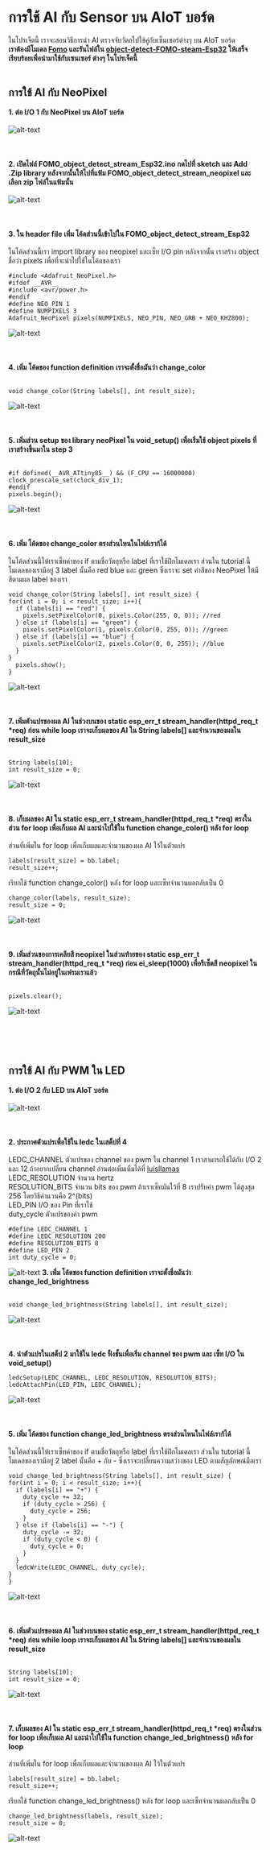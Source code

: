 # การใช้ AI กับ Sensor บน AIoT บอร์ด
ในโปรเจ็ตนี้ เราจะสอนวิธีการนำ AI ตรวจจับวัตถไปใช้คู่กับเซ็นเซอร์ต่างๆ บน AIoT บอร์ด <br/>
<strong>เราต้องมีโมเดล [Fomo](https://github.com/San279/AIoT_Board/blob/main/Readme-th.md) และรันไฟล์ใน [object-detect-FOMO-steam-Esp32](https://github.com/San279/AIoT_Board/blob/main/object-detect-FOMO-stream-Esp32/Readme-th.md) ให้เสร็จเรียบร้อยเพื่อนำมาใช้กับเซนเซอร์ ต่างๆ ในโปรเจ็คนี้</strong>
<br/><br/>
## การใช้ AI กับ NeoPixel
<strong> 1. ต่อ I/O 1 กับ NeoPixel บน AIoT บอร์ด </strong><br/> <br/>
![alt-text]()
<br/><br/><br/><br/>
<strong> 2. เปิดไฟล์ FOMO_object_detect_stream_Esp32.ino กดไปที่ sketch และ Add .Zip library หลังจากนั้นให้ไปที่แฟ้ม FOMO_object_detect_stream_neopixel และ เลือก zip ไฟล์ในแฟ้มนั้น</strong> <br /><br />
![alt-text]()
<br/><br/><br/><br/>
<strong> 3. ใน header file เพิ่ม โค้ดส่วนนี้เข้าไปใน FOMO_object_detect_stream_Esp32 </strong> <br/><br/>
ในโค้ดส่วนนี้เรา import library ของ neopixel และเซ็ท I/O pin หลังจากนั้น เราสร้าง object ชื่อว่า pixels เพื่อที่จะนำไปใช้ในโค้ดของเรา
<br/>
  ```text1
#include <Adafruit_NeoPixel.h>
#ifdef __AVR__
#include <avr/power.h>  
#endif
#define NEO_PIN 1
#define NUMPIXELS 3  
Adafruit_NeoPixel pixels(NUMPIXELS, NEO_PIN, NEO_GRB + NEO_KHZ800);
```
![alt-text](/object-detect-FOMO-sensors-Esp32/Images_for_readme/neopixel_header.PNG)
<br/><br/><br/><br/>
<strong> 4. เพิ่ม โค้ดของ function definition เราจะตั้งชื่อมันว่า change_color </strong> <br/><br/>
  ```text1
void change_color(String labels[], int result_size);
```
![alt-text](/object-detect-FOMO-sensors-Esp32/Images_for_readme/functiondef_neo.png)
<br/><br/><br/><br/>
<strong> 5. เพิ่มส่วน setup ของ library neoPixel ใน void_setup() เพื่อเริ่มใช้ object pixels ที่เราสร้างขึ้นมาใน step 3</strong> <br/><br/>
  ```text1
#if defined(__AVR_ATtiny85__) && (F_CPU == 16000000)
  clock_prescale_set(clock_div_1);
#endif
  pixels.begin(); 
```
![alt-text](/object-detect-FOMO-sensors-Esp32/Images_for_readme/neopixel_setup.PNG)
<br/><br/><br/><br/>
<strong> 6. เพิ่ม โค้ดของ change_color ตรงส่วนไหนในไฟล์เราก้ได้ </strong> <br/> <br/>
ในโค้ดส่วนนี้ให้เราเซ็ทค่าของ if ตามชื่อวัตถุหรือ label ที่เราใช้ฝึกโมเดลเรา ส่วนใน tutorial นี้โมเดลของเรามีอยู่ 3 label นั้นคือ red blue และ green ซึ่งเราจะ set ค่าสีของ NeoPixel ให้มีสีตามผล label ของเรา
<br/>
  ```text1
void change_color(String labels[], int result_size) {
  for(int i = 0; i < result_size; i++){
    if (labels[i] == "red") {
      pixels.setPixelColor(0, pixels.Color(255, 0, 0)); //red
    } else if (labels[i] == "green") {
      pixels.setPixelColor(1, pixels.Color(0, 255, 0)); //green
    } else if (labels[i] == "blue") {
      pixels.setPixelColor(2, pixels.Color(0, 0, 255)); //blue
    }
  }
    pixels.show();
}
```
![alt-text](/object-detect-FOMO-sensors-Esp32/Images_for_readme/neopixel_function.png)
<br/><br/><br/><br/>
<strong> 7. เพิ่มตัวแปรของผล AI ในช่วงบนของ static esp_err_t stream_handler(httpd_req_t *req) ก่อน while loop เราจะเก็บผลของ AI ใน String labels[] และจำนวนของผลใน result_size </strong> <br/> <br/>
  ```text1
String labels[10];
int result_size = 0;
```
![alt-text](/object-detect-FOMO-sensors-Esp32/Images_for_readme/variables_none.png)
<br/><br/><br/><br/>
<strong> 8. เก็บผลของ AI ใน static esp_err_t stream_handler(httpd_req_t *req) ตรงในส่วน for loop เพื่อเก็บผล AI และนำไปใช้ใน function change_color() หลัง for loop</strong> <br/> <br/>
ส่วนที่เพิ่มใน for loop เพื่อเก็บผลและจำนวนของผล AI ใว้ในตัวแปร
  ```text1
labels[result_size] = bb.label;
result_size++;
```
เรียกใช้ function change_color() หลัง for loop และเซ็ทจำนวนผลกลับเป็น 0
  ```text1
change_color(labels, result_size);
result_size = 0;
```
![alt-text](/object-detect-FOMO-sensors-Esp32/Images_for_readme/neopixel_placement.png)
<br/><br/><br/><br/>
<strong> 9. เพิ่มส่วนของการเคลียสี neopixel ในส่วนท้ายของ static esp_err_t stream_handler(httpd_req_t *req) ก่อน ei_sleep(1000) เพื่อรีเซ็ตสี neopixel ในกรณีที่วัตถุนั้นไม่อยู่ในเฟรมเราแล้ว </strong> <br/> <br/>
  ```text1
pixels.clear();
```
![alt-text](/object-detect-FOMO-sensors-Esp32/Images_for_readme/neopixel_clear.png)
<br/><br/><br/><br/><br/>

## การใช้ AI กับ PWM ใน LED
<strong> 1. ต่อ I/O 2 กับ LED บน AIoT บอร์ด </strong><br/> <br/>
![alt-text]()
<br/><br/><br/><br/>
<strong> 2. ประกาศตัวแปรเพื่อใช้ใน ledc ในเสต็ปที่ 4 </strong>
<br/><br/>
LEDC_CHANNEL ตัวแปรของ channel ของ pwm ใน channel 1 เราสามารถใช้ได้กับ I/O 2 และ 12 ถ้าอยากเปลี่ยน channel อ่านต่อเพิ่มเติ่มได้ที่ [luisllamas](https://www.luisllamas.es/en/esp32-s3-hardware-details-pinout/) <br/>
LEDC_RESOLUTION จำนวน hertz <br/>
RESOLUTION_BITS จำนวน bits ของ pwm ถ้าเราเซ็ทมันใว้ที่ 8 เราปรับค่า pwm ได้สูงสุด 256 โดยวิธีคำนวนคือ 2^(bits) <br/>
LED_PIN I/O ของ Pin ที่เราใช้ <br/>
duty_cycle ตัวแปรของค่า pwm <br/>
  ```text1
#define LEDC_CHANNEL 1
#define LEDC_RESOLUTION 200
#define RESOLUTION_BITS 8
#define LED_PIN 2
int duty_cycle = 0;
```
![alt-text](/object-detect-FOMO-sensors-Esp32/Images_for_readme/led_pins.PNG)
<strong> 3. เพิ่ม โค้ดของ function definition เราจะตั้งชื่อมันว่า change_led_brightness </strong> <br/><br/>
  ```text1
void change_led_brightness(String labels[], int result_size);
```
![alt-text](/object-detect-FOMO-sensors-Esp32/Images_for_readme/functiondef_led.png)
<br/><br/><br/><br/>
<strong> 4. นำตัวแปรในเสต็ป 2 มาใช้ใน ledc ฟั้งชั้นเพื่อเริ่ม channel ของ pwm และ เซ็ท I/O ใน void_setup() </strong>
  ```text1
ledcSetup(LEDC_CHANNEL, LEDC_RESOLUTION, RESOLUTION_BITS);
ledcAttachPin(LED_PIN, LEDC_CHANNEL);
```
![alt-text](/object-detect-FOMO-sensors-Esp32/Images_for_readme/led_setup.png)
<br/><br/><br/><br/>
<strong> 5. เพิ่ม โค้ดของ function change_led_brightness ตรงส่วนไหนในไฟล์เราก้ได้ </strong> <br/> <br/>
ในโค้ดส่วนนี้ให้เราเซ็ทค่าของ if ตามชื่อวัตถุหรือ label ที่เราใช้ฝึกโมเดลเรา ส่วนใน tutorial นี้โมเดลของเรามีอยู่ 2 label นั้นคือ + กับ - ซึ่งเราจะเปลี่ยนความสว่างของ LED ตามสัญลักษณ์มือเรา
<br/>
  ```text1
void change_led_brightness(String labels[], int result_size) {
  for(int i = 0; i < result_size; i++){
    if (labels[i] == "+") {
      duty_cycle += 32;
      if (duty_cycle > 256) {
        duty_cycle = 256;
      }
    } else if (labels[i] == "-") {
      duty_cycle -= 32;
      if (duty_cycle < 0) {
        duty_cycle = 0;
      }
    }
    ledcWrite(LEDC_CHANNEL, duty_cycle);
  }
}
```
![alt-text](/object-detect-FOMO-sensors-Esp32/Images_for_readme/led_function.png)
<br/><br/><br/><br/>
<strong> 6. เพิ่มตัวแปรของผล AI ในช่วงบนของ static esp_err_t stream_handler(httpd_req_t *req) ก่อน while loop เราจะเก็บผลของ AI ใน String labels[] และจำนวนของผลใน result_size </strong> <br/> <br/>
  ```text1
String labels[10];
int result_size = 0;
```
![alt-text](/object-detect-FOMO-sensors-Esp32/Images_for_readme/variables_none.png)
<br/><br/><br/><br/>
<strong> 7. เก็บผลของ AI ใน static esp_err_t stream_handler(httpd_req_t *req) ตรงในส่วน for loop เพื่อเก็บผล AI และนำไปใช้ใน function change_led_brightness() หลัง for loop</strong> <br/> <br/>
ส่วนที่เพิ่มใน for loop เพื่อเก็บผลและจำนวนของผล AI ใว้ในตัวแปร
  ```text1
labels[result_size] = bb.label;
result_size++;
```
เรียกใช้ function change_led_brightness() หลัง for loop และเซ็ทจำนวนผลกลับเป็น 0
  ```text1
change_led_brightness(labels, result_size);
result_size = 0;
```
![alt-text](/object-detect-FOMO-sensors-Esp32/Images_for_readme/led_placement.png)
<br/><br/><br/><br/>


